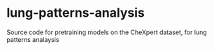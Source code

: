 # lung-patterns-analysis
Source code for pretraining models on the CheXpert dataset, for lung patterns analaysis
